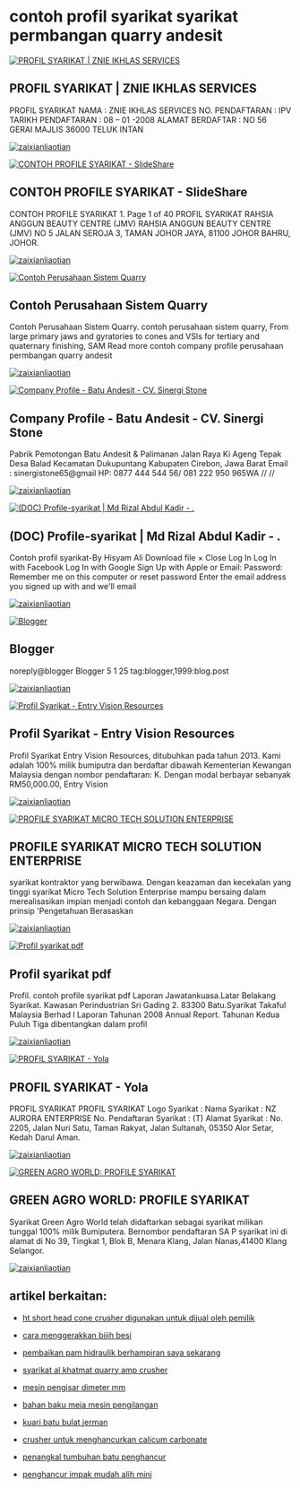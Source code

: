 # contoh profil syarikat syarikat permbangan quarry andesit
<a href="https://mnn.zoosnet.net/LR/Chatpre.aspx?id=MNN94995150&p=https://topgrinding.com/" target="_blank">![PROFIL SYARIKAT | ZNIE IKHLAS SERVICES](https://github.com/technlg/images/blob/main/10.jpg)</a>
## PROFIL SYARIKAT | ZNIE IKHLAS SERVICES
PROFIL SYARIKAT NAMA : ZNIE IKHLAS SERVICES NO. PENDAFTARAN : IPV TARIKH PENDAFTARAN : 08 – 01 -2008 ALAMAT BERDAFTAR : NO 56 GERAI MAJLIS 36000 TELUK INTAN 
<a href="https://mnn.zoosnet.net/LR/Chatpre.aspx?id=MNN94995150&p=https://topgrinding.com/" target="_blank"><img src="https://github.com/technlg/images/raw/main/chat11.jpg" alt="zaixianliaotian"/></a><a href="//whatsapp.shibangsoft.com/WhatsApp.php" ><img src="https://github.com/technlg/images/raw/main/chat11.png" alt=""></a>
<a href="https://mnn.zoosnet.net/LR/Chatpre.aspx?id=MNN94995150&p=https://topgrinding.com/" target="_blank">![CONTOH PROFILE SYARIKAT - SlideShare](https://github.com/technlg/images/blob/main/22.jpg)</a>
## CONTOH PROFILE SYARIKAT - SlideShare
CONTOH PROFILE SYARIKAT 1. Page 1 of 40 PROFIL SYARIKAT RAHSIA ANGGUN BEAUTY CENTRE (JMV) RAHSIA ANGGUN BEAUTY CENTRE (JMV) NO 5 JALAN SEROJA 3, TAMAN JOHOR JAYA, 81100 JOHOR BAHRU, JOHOR.
<a href="https://mnn.zoosnet.net/LR/Chatpre.aspx?id=MNN94995150&p=https://topgrinding.com/" target="_blank"><img src="https://github.com/technlg/images/raw/main/chat11.jpg" alt="zaixianliaotian"/></a><a href="//whatsapp.shibangsoft.com/WhatsApp.php" ><img src="https://github.com/technlg/images/raw/main/chat11.png" alt=""></a>
<a href="https://mnn.zoosnet.net/LR/Chatpre.aspx?id=MNN94995150&p=https://topgrinding.com/" target="_blank">![Contoh Perusahaan Sistem Quarry](https://github.com/technlg/images/blob/main/65.jpg)</a>
## Contoh Perusahaan Sistem Quarry
Contoh Perusahaan Sistem Quarry. contoh perusahaan sistem quarry, From large primary jaws and gyratories to cones and VSIs for tertiary and quaternary finishing, SAM  Read more contoh company profile perusahaan permbangan quarry andesit
<a href="https://mnn.zoosnet.net/LR/Chatpre.aspx?id=MNN94995150&p=https://topgrinding.com/" target="_blank"><img src="https://github.com/technlg/images/raw/main/chat11.jpg" alt="zaixianliaotian"/></a><a href="//whatsapp.shibangsoft.com/WhatsApp.php" ><img src="https://github.com/technlg/images/raw/main/chat11.png" alt=""></a>
<a href="https://mnn.zoosnet.net/LR/Chatpre.aspx?id=MNN94995150&p=https://topgrinding.com/" target="_blank">![Company Profile - Batu Andesit - CV. Sinergi Stone](https://github.com/technlg/images/blob/main/65.jpg)</a>
## Company Profile - Batu Andesit - CV. Sinergi Stone
Pabrik Pemotongan Batu Andesit & Palimanan Jalan Raya Ki Ageng Tepak Desa Balad Kecamatan Dukupuntang Kabupaten Cirebon, Jawa Barat Email : sinergistone65@gmail HP: 0877 444 544 56/ 081 222 950 965WA // // 
<a href="https://mnn.zoosnet.net/LR/Chatpre.aspx?id=MNN94995150&p=https://topgrinding.com/" target="_blank"><img src="https://github.com/technlg/images/raw/main/chat11.jpg" alt="zaixianliaotian"/></a><a href="//whatsapp.shibangsoft.com/WhatsApp.php" ><img src="https://github.com/technlg/images/raw/main/chat11.png" alt=""></a>
<a href="https://mnn.zoosnet.net/LR/Chatpre.aspx?id=MNN94995150&p=https://topgrinding.com/" target="_blank">![(DOC) Profile-syarikat | Md Rizal Abdul Kadir - .](https://github.com/technlg/images/blob/main/39.jpg)</a>
## (DOC) Profile-syarikat | Md Rizal Abdul Kadir - .
Contoh profil syarikat-By Hisyam Ali Download file × Close Log In Log In with Facebook Log In with Google Sign Up with Apple or Email: Password: Remember me on this computer or reset password Enter the email address you signed up with and we'll email 
<a href="https://mnn.zoosnet.net/LR/Chatpre.aspx?id=MNN94995150&p=https://topgrinding.com/" target="_blank"><img src="https://github.com/technlg/images/raw/main/chat11.jpg" alt="zaixianliaotian"/></a><a href="//whatsapp.shibangsoft.com/WhatsApp.php" ><img src="https://github.com/technlg/images/raw/main/chat11.png" alt=""></a>
<a href="https://mnn.zoosnet.net/LR/Chatpre.aspx?id=MNN94995150&p=https://topgrinding.com/" target="_blank">![Blogger](https://github.com/technlg/images/blob/main/40.jpg)</a>
## Blogger
 noreply@blogger Blogger 5 1 25 tag:blogger,1999:blog.post 
<a href="https://mnn.zoosnet.net/LR/Chatpre.aspx?id=MNN94995150&p=https://topgrinding.com/" target="_blank"><img src="https://github.com/technlg/images/raw/main/chat11.jpg" alt="zaixianliaotian"/></a><a href="//whatsapp.shibangsoft.com/WhatsApp.php" ><img src="https://github.com/technlg/images/raw/main/chat11.png" alt=""></a>
<a href="https://mnn.zoosnet.net/LR/Chatpre.aspx?id=MNN94995150&p=https://topgrinding.com/" target="_blank">![Profil Syarikat - Entry Vision Resources](https://github.com/technlg/images/blob/main/49.jpg)</a>
## Profil Syarikat - Entry Vision Resources
Profil Syarikat Entry Vision Resources, ditubuhkan pada tahun 2013. Kami adalah 100% milik bumiputra dan berdaftar dibawah Kementerian Kewangan Malaysia dengan nombor pendaftaran: K. Dengan modal berbayar sebanyak RM50,000.00, Entry Vision 
<a href="https://mnn.zoosnet.net/LR/Chatpre.aspx?id=MNN94995150&p=https://topgrinding.com/" target="_blank"><img src="https://github.com/technlg/images/raw/main/chat11.jpg" alt="zaixianliaotian"/></a><a href="//whatsapp.shibangsoft.com/WhatsApp.php" ><img src="https://github.com/technlg/images/raw/main/chat11.png" alt=""></a>
<a href="https://mnn.zoosnet.net/LR/Chatpre.aspx?id=MNN94995150&p=https://topgrinding.com/" target="_blank">![PROFILE SYARIKAT MICRO TECH SOLUTION ENTERPRISE](https://github.com/technlg/images/blob/main/37.jpg)</a>
## PROFILE SYARIKAT MICRO TECH SOLUTION ENTERPRISE
syarikat kontraktor yang berwibawa. Dengan keazaman dan kecekalan yang tinggi syarikat Micro Tech Solution Enterprise mampu bersaing dalam merealisasikan impian menjadi contoh dan kebanggaan Negara. Dengan prinsip 'Pengetahuan Berasaskan
<a href="https://mnn.zoosnet.net/LR/Chatpre.aspx?id=MNN94995150&p=https://topgrinding.com/" target="_blank"><img src="https://github.com/technlg/images/raw/main/chat11.jpg" alt="zaixianliaotian"/></a><a href="//whatsapp.shibangsoft.com/WhatsApp.php" ><img src="https://github.com/technlg/images/raw/main/chat11.png" alt=""></a>
<a href="https://mnn.zoosnet.net/LR/Chatpre.aspx?id=MNN94995150&p=https://topgrinding.com/" target="_blank">![Profil syarikat pdf](https://github.com/technlg/images/blob/main/12.jpg)</a>
## Profil syarikat pdf
Profil. contoh profile syarikat pdf Laporan Jawatankuasa.Latar Belakang Syarikat. Kawasan Perindustrian Sri Gading 2. 83300 Batu.Syarikat Takaful Malaysia Berhad l Laporan Tahunan 2008 Annual Report. Tahunan Kedua Puluh Tiga dibentangkan dalam profil 
<a href="https://mnn.zoosnet.net/LR/Chatpre.aspx?id=MNN94995150&p=https://topgrinding.com/" target="_blank"><img src="https://github.com/technlg/images/raw/main/chat11.jpg" alt="zaixianliaotian"/></a><a href="//whatsapp.shibangsoft.com/WhatsApp.php" ><img src="https://github.com/technlg/images/raw/main/chat11.png" alt=""></a>
<a href="https://mnn.zoosnet.net/LR/Chatpre.aspx?id=MNN94995150&p=https://topgrinding.com/" target="_blank">![PROFIL SYARIKAT - Yola](https://github.com/technlg/images/blob/main/55.jpg)</a>
## PROFIL SYARIKAT - Yola
PROFIL SYARIKAT PROFIL SYARIKAT Logo Syarikat : Nama Syarikat : NZ AURORA ENTERPRISE No. Pendaftaran Syarikat : (T) Alamat Syarikat : No. 2205, Jalan Nuri Satu, Taman Rakyat, Jalan Sultanah, 05350 Alor Setar, Kedah Darul Aman. 
<a href="https://mnn.zoosnet.net/LR/Chatpre.aspx?id=MNN94995150&p=https://topgrinding.com/" target="_blank"><img src="https://github.com/technlg/images/raw/main/chat11.jpg" alt="zaixianliaotian"/></a><a href="//whatsapp.shibangsoft.com/WhatsApp.php" ><img src="https://github.com/technlg/images/raw/main/chat11.png" alt=""></a>
<a href="https://mnn.zoosnet.net/LR/Chatpre.aspx?id=MNN94995150&p=https://topgrinding.com/" target="_blank">![GREEN AGRO WORLD: PROFILE SYARIKAT](https://github.com/technlg/images/blob/main/15.jpg)</a>
## GREEN AGRO WORLD: PROFILE SYARIKAT
Syarikat Green Agro World telah didaftarkan sebagai syarikat milikan tunggal 100% milik Bumiputera. Bernombor pendaftaran SA P syarikat ini di alamat di No 39, Tingkat 1, Blok B, Menara Klang, Jalan Nanas,41400 Klang Selangor.
<a href="https://mnn.zoosnet.net/LR/Chatpre.aspx?id=MNN94995150&p=https://topgrinding.com/" target="_blank"><img src="https://github.com/technlg/images/raw/main/chat11.jpg" alt="zaixianliaotian"/></a><a href="//whatsapp.shibangsoft.com/WhatsApp.php" ><img src="https://github.com/technlg/images/raw/main/chat11.png" alt=""></a>
## artikel berkaitan:
* [ht short head cone crusher digunakan untuk dijual oleh pemilik](ht%20short%20head%20cone%20crusher%20digunakan%20untuk%20dijual%20oleh%20pemilik.md)
* [cara menggerakkan bijih besi](cara%20menggerakkan%20bijih%20besi.md)
* [pembaikan pam hidraulik berhampiran saya sekarang](pembaikan%20pam%20hidraulik%20berhampiran%20saya%20sekarang.md)
* [syarikat al khatmat quarry amp crusher](syarikat%20al%20khatmat%20quarry%20amp%20crusher.md)
* [mesin pengisar dimeter mm](mesin%20pengisar%20dimeter%20mm.md)
* [bahan baku meja mesin pengilangan](bahan%20baku%20meja%20mesin%20pengilangan.md)
* [kuari batu bulat jerman](kuari%20batu%20bulat%20jerman.md)
* [crusher untuk menghancurkan calicum carbonate](crusher%20untuk%20menghancurkan%20calicum%20carbonate.md)
* [penangkal tumbuhan batu penghancur](penangkal%20tumbuhan%20batu%20penghancur.md)
* [penghancur impak mudah alih mini](penghancur%20impak%20mudah%20alih%20mini.md)
